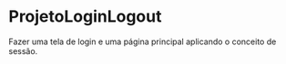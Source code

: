 # ProjetoLoginLogout
Fazer uma tela de login e uma página principal aplicando o conceito de sessão.
